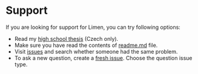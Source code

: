 # Support

If you are looking for support for Limen, you can try following options:

* Read my [high school thesis](https://github.com/dominiksalvet/high-school-thesis) (Czech only).
* Make sure you have read the contents of [readme.md](readme.md) file.
* Visit [issues](https://github.com/dominiksalvet/limen/issues) and search whether someone had the same problem.
* To ask a new question, create a [fresh issue](https://github.com/dominiksalvet/limen/issues/new/choose). Choose the question issue type.
